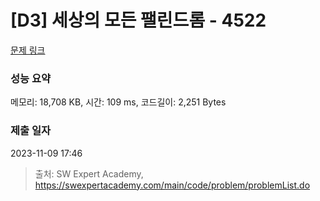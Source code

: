 # [D3] 세상의 모든 팰린드롬 - 4522 

[문제 링크](https://swexpertacademy.com/main/code/problem/problemDetail.do?contestProbId=AWO6Oao6N4QDFAWw) 

### 성능 요약

메모리: 18,708 KB, 시간: 109 ms, 코드길이: 2,251 Bytes

### 제출 일자

2023-11-09 17:46



> 출처: SW Expert Academy, https://swexpertacademy.com/main/code/problem/problemList.do